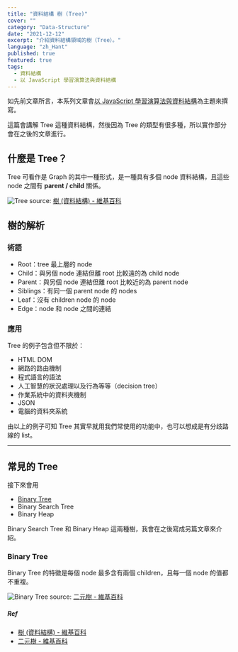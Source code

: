 ```yaml
---
title: "資料結構 樹 (Tree)"
cover: ""
category: "Data-Structure"
date: "2021-12-12"
excerpt: "介紹資料結構領域的樹（Tree）。"
language: "zh_Hant"
published: true
featured: true
tags:
  - 資料結構
  - 以 JavaScript 學習演算法與資料結構
---
```


如先前文章所言，本系列文章會[以 JavaScript 學習演算法與資料結構](/tags/以-java-script-學習演算法與資料結構)為主題來撰寫。

這篇會講解 Tree 這種資料結構，然後因為 Tree 的類型有很多種，所以實作部分會在之後的文章進行。

## 什麼是 Tree？

Tree 可看作是 Graph 的其中一種形式，是一種具有多個 node 資料結構，且這些 node 之間有 **parent / child** 關係。

![Tree](https://upload.wikimedia.org/wikipedia/commons/thumb/7/7e/Treedatastructure.png/300px-Treedatastructure.png)
source: [樹 (資料結構) - 維基百科](<https://zh.wikipedia.org/wiki/%E6%A0%91_(%E6%95%B0%E6%8D%AE%E7%BB%93%E6%9E%84)>)

## 樹的解析

### 術語

- Root：tree 最上層的 node
- Child：與另個 node 連結但離 root 比較遠的為 child node
- Parent：與另個 node 連結但離 root 比較近的為 parent node
- Siblings：有同一個 parent node 的 nodes
- Leaf：沒有 children node 的 node
- Edge：node 和 node 之間的連結

### 應用

Tree 的例子包含但不限於：

- HTML DOM
- 網路的路由機制
- 程式語言的語法
- 人工智慧的狀況處理以及行為等等（decision tree）
- 作業系統中的資料夾機制
- JSON
- 電腦的資料夾系統

由以上的例子可知 Tree 其實早就用我們常使用的功能中，也可以想成是有分歧路線的 list。

---

## 常見的 Tree

接下來會用

- [Binary Tree](#binary-tree)
- Binary Search Tree
- Binary Heap

Binary Search Tree 和 Binary Heap 這兩種樹，我會在之後寫成另篇文章來介紹。

### Binary Tree

Binary Tree 的特徵是每個 node 最多含有兩個 children，且每一個 node 的值都不重複。

![Binary Tree](https://upload.wikimedia.org/wikipedia/commons/thumb/d/da/Binary_search_tree.svg/300px-Binary_search_tree.svg.png)
source: [二元樹 - 維基百科](https://zh.wikipedia.org/wiki/%E4%BA%8C%E5%8F%89%E6%A0%91#%E7%B7%9A%E7%B4%A2%E4%BA%8C%E5%8F%89%E6%A8%B9)

##### Ref

- [樹 (資料結構) - 維基百科](<https://zh.wikipedia.org/wiki/%E6%A0%91_(%E6%95%B0%E6%8D%AE%E7%BB%93%E6%9E%84)>)
- [二元樹 - 維基百科](https://zh.wikipedia.org/wiki/%E4%BA%8C%E5%8F%89%E6%A0%91#%E7%B7%9A%E7%B4%A2%E4%BA%8C%E5%8F%89%E6%A8%B9)
